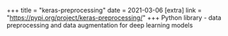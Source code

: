 +++
title = "keras-preprocessing"
date = 2021-03-06
[extra]
link = "https://pypi.org/project/keras-preprocessing/"
+++
Python library - data preprocessing and data augmentation for deep learning models


